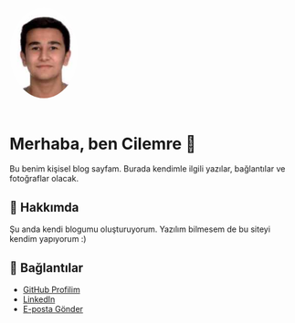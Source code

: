 <img src="profil.jpeg" style="width: 120px; border-radius: 50%; margin-bottom: 20px;" alt="Profil Fotoğrafı">

# Merhaba, ben Cilemre 👋

Bu benim kişisel blog sayfam. Burada kendimle ilgili yazılar, bağlantılar ve fotoğraflar olacak.

## 📸 Hakkımda

Şu anda kendi blogumu oluşturuyorum. Yazılım bilmesem de bu siteyi kendim yapıyorum :)

## 🔗 Bağlantılar

- [GitHub Profilim](https://github.com/cilemre)
- [LinkedIn](https://linkedin.com)
- [E-posta Gönder](mailto:ornek@mail.com)
